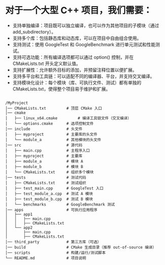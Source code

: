 # 对于一个大型 C++ 项目，我们需要：

- 支持单独编译：项目既可以独立编译，也可以作为其他项目的子模块（通过 add_subdirectory）。
- 支持多个库：包括静态库和动态库，可以在项目中自由组合使用。
- 支持测试：使用 GoogleTest 和 GoogleBenchmark 进行单元测试和性能测试。
- 支持可选功能：所有编译选项都可以通过 option() 控制，并在 CMakeLists.txt 开头定义默认值。
- 支持扩展性：允许额外目标的添加，并预留注释位置以便扩展。
- 支持多平台和工具链：可以适配不同的编译器、平台，并支持交叉编译。
- 支持模块化设计：每个模块（库、可执行文件、测试）都有单独的 CMakeLists.txt，使得整个项目易于维护和扩展。


```shell

/MyProject
│── CMakeLists.txt         # 顶层 CMake 入口
│── cmake
│   ├── linux_x64.cmake         # 编译工具链文件（交叉编译）
│   └── options.cmake      # 选项控制文件
│── include                # 头文件
│   ├── myproject          # 主要库的头文件
│   └── module_a           # 其他模块的头文件
│── src                    # 源代码
│   ├── main.cpp           # 主程序入口
│   ├── myproject          # 主要库
│   ├── module_a           # 模块 A
│   ├── module_b           # 模块 B
│   └── CMakeLists.txt     # 组织多个模块
│── tests                  # 测试代码
│   ├── CMakeLists.txt     # 测试组织
│   ├── test_main.cpp      # GoogleTest 入口
│   ├── test_module_a.cpp  # 测试 A 模块
│   ├── test_module_b.cpp  # 测试 B 模块
│   └── benchmarks         # GoogleBenchmark 测试
│── apps                   # 可执行应用程序
│   ├── app1
│   │   ├── main.cpp
│   │   ├── CMakeLists.txt
│   └── app2
│       ├── main.cpp
│       ├── CMakeLists.txt
│── third_party            # 第三方库（可选）
│── build                  # CMake 生成目录（推荐 out-of-source 编译）
│── scripts                # 构建/运行/测试脚本
└── README.md              # 项目说明

```